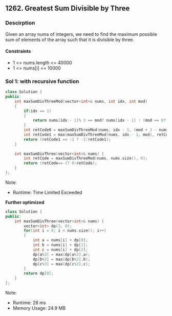 ## 1262. Greatest Sum Divisible by Three

### Descirption 
Given an array nums of integers, we need to find the maximum possible sum of elements of the array such that it is divisible by three.

#### Constraints
- 1 <= nums.length <= 40000
- 1 <= nums[i] <= 10000

### Sol 1: with recursive function

```C++
class Solution {
public:
    int maxSumDivThreeMod(vector<int>& nums, int idx, int mod)
    {
        if(idx == 1)
        {
            return nums[idx - 1]% 3 == mod? nums[idx - 1] : (mod == 0? 0:-1);
        }
        int retCode0 = maxSumDivThreeMod(nums, idx - 1, (mod + 3 - nums[idx-1]%3)%3);
        int retCode1 = max(maxSumDivThreeMod(nums, idx - 1, mod), retCode0 == -1? -1:retCode0+nums[idx-1]);
        return (retCode1 == -1 ? -1:retCode1);
    }
    
    int maxSumDivThree(vector<int>& nums) {
        int retCode = maxSumDivThreeMod(nums, nums.size(), 0);
        return (retCode==-1? 0:retCode);
    }
};
```
Note:
- Runtime: Time Limited Exceeded

**Further optimized**
```C++
class Solution {
public:
    int maxSumDivThree(vector<int>& nums) {        
        vector<int> dp(3, 0);
        for(int i = 0; i < nums.size(); i++)
        {
            int a = nums[i] + dp[0];
            int b = nums[i] + dp[1];
            int c = nums[i] + dp[2];
            dp[a%3] = max(dp[a%3],a);
            dp[b%3] = max(dp[b%3],b);
            dp[c%3] = max(dp[c%3],c);
        }
        return dp[0];
    }
};
```
Note:
- Runtime: 28 ms
- Memory Usage: 24.9 MB

